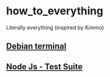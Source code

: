 # how_to_everything
Literally everything (inspired by Kimmo)

## [Debian terminal](terminal/Debian.md)

## [Node Js - Test Suite](nodejs/testSuite.md)

